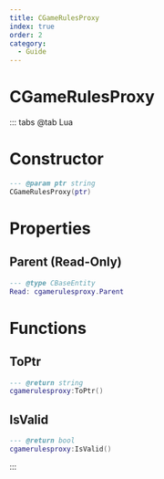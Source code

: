 ```yaml
---
title: CGameRulesProxy
index: true
order: 2
category:
  - Guide
---
```


# CGameRulesProxy

::: tabs
@tab Lua
# Constructor
```lua
--- @param ptr string
CGameRulesProxy(ptr)
```
# Properties
## Parent (Read-Only)
```lua
--- @type CBaseEntity
Read: cgamerulesproxy.Parent
```
# Functions
## ToPtr
```lua
--- @return string
cgamerulesproxy:ToPtr()
```
## IsValid
```lua
--- @return bool
cgamerulesproxy:IsValid()
```

:::